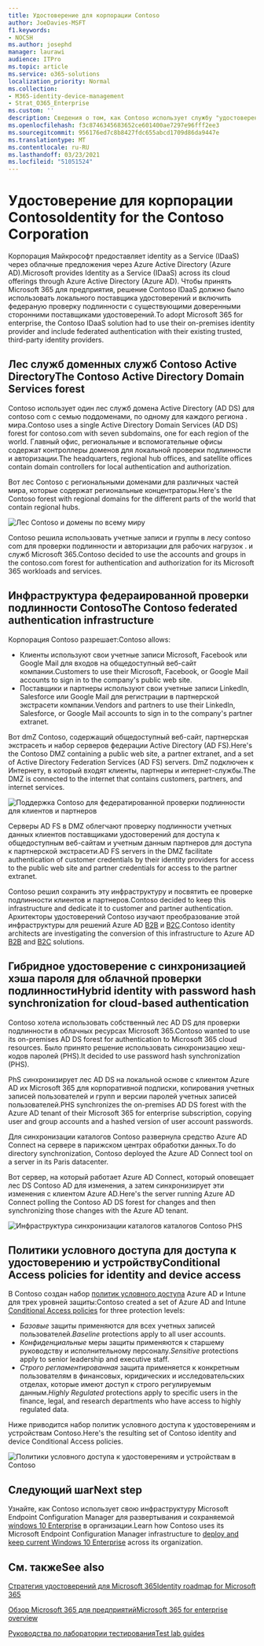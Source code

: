 ```yaml
---
title: Удостоверение для корпорации Contoso
author: JoeDavies-MSFT
f1.keywords:
- NOCSH
ms.author: josephd
manager: laurawi
audience: ITPro
ms.topic: article
ms.service: o365-solutions
localization_priority: Normal
ms.collection:
- M365-identity-device-management
- Strat_O365_Enterprise
ms.custom: ''
description: Сведения о том, как Contoso использует службу "удостоверение как услуга" (IDaaS) и предоставляет облачную проверку подлинности для сотрудников, а также федеративную проверку подлинности для партнеров и клиентов.
ms.openlocfilehash: f3c8746345683652ce601400ae7297e96fff2ee3
ms.sourcegitcommit: 956176ed7c8b8427fdc655abcd1709d86da9447e
ms.translationtype: MT
ms.contentlocale: ru-RU
ms.lasthandoff: 03/23/2021
ms.locfileid: "51051524"
---
```

# <a name="identity-for-the-contoso-corporation"></a><span data-ttu-id="8da34-103">Удостоверение для корпорации Contoso</span><span class="sxs-lookup"><span data-stu-id="8da34-103">Identity for the Contoso Corporation</span></span>

<span data-ttu-id="8da34-104">Корпорация Майкрософт предоставляет identity as a Service (IDaaS) через облачные предложения через Azure Active Directory (Azure AD).</span><span class="sxs-lookup"><span data-stu-id="8da34-104">Microsoft provides Identity as a Service (IDaaS) across its cloud offerings through Azure Active Directory (Azure AD).</span></span> <span data-ttu-id="8da34-105">Чтобы принять Microsoft 365 для предприятия, решение Contoso IDaaS должно было использовать локального поставщика удостоверений и включить федераную проверку подлинности с существующими доверенными сторонними поставщиками удостоверений.</span><span class="sxs-lookup"><span data-stu-id="8da34-105">To adopt Microsoft 365 for enterprise, the Contoso IDaaS solution had to use their on-premises identity provider and include federated authentication with their existing trusted, third-party identity providers.</span></span>

## <a name="the-contoso-active-directory-domain-services-forest"></a><span data-ttu-id="8da34-106">Лес служб доменных служб Contoso Active Directory</span><span class="sxs-lookup"><span data-stu-id="8da34-106">The Contoso Active Directory Domain Services forest</span></span>

<span data-ttu-id="8da34-107">Contoso использует один лес служб домена Active Directory (AD DS) для contoso com с семью поддоменами, по одному для каждого региона \. мира.</span><span class="sxs-lookup"><span data-stu-id="8da34-107">Contoso uses a single Active Directory Domain Services (AD DS) forest for contoso\.com with seven subdomains, one for each region of the world.</span></span> <span data-ttu-id="8da34-108">Главный офис, региональные и вспомогательные офисы содержат контроллеры доменов для локальной проверки подлинности и авторизации.</span><span class="sxs-lookup"><span data-stu-id="8da34-108">The headquarters, regional hub offices, and satellite offices contain domain controllers for local authentication and authorization.</span></span>

<span data-ttu-id="8da34-109">Вот лес Contoso с региональными доменами для различных частей мира, которые содержат региональные концентраторы.</span><span class="sxs-lookup"><span data-stu-id="8da34-109">Here's the Contoso forest with regional domains for the different parts of the world that contain regional hubs.</span></span>

![Лес Contoso и домены по всему миру](../media/contoso-identity/contoso-identity-fig1.png)
 
<span data-ttu-id="8da34-111">Contoso решила использовать учетные записи и группы в лесу contoso com для проверки подлинности и авторизации для рабочих нагрузок \. и служб Microsoft 365.</span><span class="sxs-lookup"><span data-stu-id="8da34-111">Contoso decided to use the accounts and groups in the contoso\.com forest for authentication and authorization for its Microsoft 365 workloads and services.</span></span>

## <a name="the-contoso-federated-authentication-infrastructure"></a><span data-ttu-id="8da34-112">Инфраструктура федераированной проверки подлинности Contoso</span><span class="sxs-lookup"><span data-stu-id="8da34-112">The Contoso federated authentication infrastructure</span></span>

<span data-ttu-id="8da34-113">Корпорация Contoso разрешает:</span><span class="sxs-lookup"><span data-stu-id="8da34-113">Contoso allows:</span></span>

- <span data-ttu-id="8da34-114">Клиенты используют свои учетные записи Microsoft, Facebook или Google Mail для входов на общедоступный веб-сайт компании.</span><span class="sxs-lookup"><span data-stu-id="8da34-114">Customers to use their Microsoft, Facebook, or Google Mail accounts to sign in to the company's public web site.</span></span>
- <span data-ttu-id="8da34-115">Поставщики и партнеры используют свои учетные записи LinkedIn, Salesforce или Google Mail для регистрации в партнерской экстрасети компании.</span><span class="sxs-lookup"><span data-stu-id="8da34-115">Vendors and partners to use their LinkedIn, Salesforce, or Google Mail accounts to sign in to the company's partner extranet.</span></span>

<span data-ttu-id="8da34-116">Вот dmZ Contoso, содержащий общедоступный веб-сайт, партнерская экстрасеть и набор серверов федерации Active Directory (AD FS).</span><span class="sxs-lookup"><span data-stu-id="8da34-116">Here's the Contoso DMZ containing a public web site, a partner extranet, and a set of Active Directory Federation Services (AD FS) servers.</span></span> <span data-ttu-id="8da34-117">DmZ подключен к Интернету, в который входят клиенты, партнеры и интернет-службы.</span><span class="sxs-lookup"><span data-stu-id="8da34-117">The DMZ is connected to the internet that contains customers, partners, and internet services.</span></span>

![Поддержка Contoso для федератированной проверки подлинности для клиентов и партнеров](../media/contoso-identity/contoso-identity-fig2.png)
 
<span data-ttu-id="8da34-119">Серверы AD FS в DMZ облегчают проверку подлинности учетных данных клиентов поставщиками удостоверений для доступа к общедоступным веб-сайтам и учетным данным партнеров для доступа к партнерской экстрасети.</span><span class="sxs-lookup"><span data-stu-id="8da34-119">AD FS servers in the DMZ facilitate authentication of customer credentials by their identity providers for access to the public web site and partner credentials for access to the partner extranet.</span></span>

<span data-ttu-id="8da34-120">Contoso решил сохранить эту инфраструктуру и посвятить ее проверке подлинности клиентов и партнеров.</span><span class="sxs-lookup"><span data-stu-id="8da34-120">Contoso decided to keep this infrastructure and dedicate it to customer and partner authentication.</span></span> <span data-ttu-id="8da34-121">Архитекторы удостоверений Contoso изучают преобразование этой инфраструктуры для решений Azure AD [B2B](/azure/active-directory/b2b/hybrid-organizations) и [B2C](/azure/active-directory-b2c/solution-articles).</span><span class="sxs-lookup"><span data-stu-id="8da34-121">Contoso identity architects are investigating the conversion of this infrastructure to Azure AD [B2B](/azure/active-directory/b2b/hybrid-organizations) and [B2C](/azure/active-directory-b2c/solution-articles) solutions.</span></span>

## <a name="hybrid-identity-with-password-hash-synchronization-for-cloud-based-authentication"></a><span data-ttu-id="8da34-122">Гибридное удостоверение с синхронизацией хэша пароля для облачной проверки подлинности</span><span class="sxs-lookup"><span data-stu-id="8da34-122">Hybrid identity with password hash synchronization for cloud-based authentication</span></span>

<span data-ttu-id="8da34-123">Contoso хотела использовать собственный лес AD DS для проверки подлинности в облачных ресурсах Microsoft 365.</span><span class="sxs-lookup"><span data-stu-id="8da34-123">Contoso wanted to use its on-premises AD DS forest for authentication to Microsoft 365 cloud resources.</span></span> <span data-ttu-id="8da34-124">Было принято решение использовать синхронизацию хеш-кодов паролей (PHS).</span><span class="sxs-lookup"><span data-stu-id="8da34-124">It decided to use password hash synchronization (PHS).</span></span>

<span data-ttu-id="8da34-125">PhS синхронизирует лес AD DS на локальной основе с клиентом Azure AD их Microsoft 365 для корпоративной подписки, копирования учетных записей пользователей и групп и версии паролей учетных записей пользователей.</span><span class="sxs-lookup"><span data-stu-id="8da34-125">PHS synchronizes the on-premises AD DS forest with the Azure AD tenant of their Microsoft 365 for enterprise subscription, copying user and group accounts and a hashed version of user account passwords.</span></span>

<span data-ttu-id="8da34-126">Для синхронизации каталогов Contoso развернула средство Azure AD Connect на сервере в парижском центрах обработки данных.</span><span class="sxs-lookup"><span data-stu-id="8da34-126">To do directory synchronization, Contoso deployed the Azure AD Connect tool on a server in its Paris datacenter.</span></span>

<span data-ttu-id="8da34-127">Вот сервер, на который работает Azure AD Connect, который оповещает лес DS Contoso AD для изменения, а затем синхронизирует эти изменения с клиентом Azure AD.</span><span class="sxs-lookup"><span data-stu-id="8da34-127">Here's the server running Azure AD Connect polling the Contoso AD DS forest for changes and then synchronizing those changes with the Azure AD tenant.</span></span>

![Инфраструктура синхронизации каталогов каталогов Contoso PHS](../media/contoso-identity/contoso-identity-fig4.png)
 
## <a name="conditional-access-policies-for-identity-and-device-access"></a><span data-ttu-id="8da34-129">Политики условного доступа для доступа к удостоверению и устройству</span><span class="sxs-lookup"><span data-stu-id="8da34-129">Conditional Access policies for identity and device access</span></span>

<span data-ttu-id="8da34-130">В Contoso создан набор [политик условного доступа](../security/defender-365-security/identity-access-policies.md) Azure AD и Intune для трех уровней защиты:</span><span class="sxs-lookup"><span data-stu-id="8da34-130">Contoso created a set of Azure AD and Intune [Conditional Access policies](../security/defender-365-security/identity-access-policies.md) for three protection levels:</span></span>

- <span data-ttu-id="8da34-131">*Базовые* защиты применяются для всех учетных записей пользователей.</span><span class="sxs-lookup"><span data-stu-id="8da34-131">*Baseline* protections apply to all user accounts.</span></span>
- <span data-ttu-id="8da34-132">*Конфиденциальные* меры защиты применяются к старшему руководству и исполнительному персоналу.</span><span class="sxs-lookup"><span data-stu-id="8da34-132">*Sensitive* protections apply to senior leadership and executive staff.</span></span>
- <span data-ttu-id="8da34-133">*Строго регламентированная* защита применяется к конкретным пользователям в финансовых, юридических и исследовательских отделах, которые имеют доступ к строго регулируемым данным.</span><span class="sxs-lookup"><span data-stu-id="8da34-133">*Highly Regulated* protections apply to specific users in the finance, legal, and research departments who have access to highly regulated data.</span></span>

<span data-ttu-id="8da34-134">Ниже приводится набор политик условного доступа к удостоверениям и устройствам Contoso.</span><span class="sxs-lookup"><span data-stu-id="8da34-134">Here's the resulting set of Contoso identity and device Conditional Access policies.</span></span>

![Политики условного доступа к удостоверениям и устройствам в Contoso](../media/contoso-identity/contoso-identity-fig5.png)
 
## <a name="next-step"></a><span data-ttu-id="8da34-136">Следующий шаг</span><span class="sxs-lookup"><span data-stu-id="8da34-136">Next step</span></span>

<span data-ttu-id="8da34-137">Узнайте, как Contoso использует свою инфраструктуру Microsoft Endpoint Configuration Manager для развертывания и сохраняемой [windows 10 Enterprise](contoso-win10.md) в организации.</span><span class="sxs-lookup"><span data-stu-id="8da34-137">Learn how Contoso uses its Microsoft Endpoint Configuration Manager infrastructure to [deploy and keep current Windows 10 Enterprise](contoso-win10.md) across its organization.</span></span>

## <a name="see-also"></a><span data-ttu-id="8da34-138">См. также</span><span class="sxs-lookup"><span data-stu-id="8da34-138">See also</span></span>

[<span data-ttu-id="8da34-139">Стратегия удостоверений для Microsoft 365</span><span class="sxs-lookup"><span data-stu-id="8da34-139">Identity roadmap for Microsoft 365</span></span>](identity-roadmap-microsoft-365.md)

[<span data-ttu-id="8da34-140">Обзор Microsoft 365 для предприятий</span><span class="sxs-lookup"><span data-stu-id="8da34-140">Microsoft 365 for enterprise overview</span></span>](microsoft-365-overview.md)

[<span data-ttu-id="8da34-141">Руководства по лаборатории тестирования</span><span class="sxs-lookup"><span data-stu-id="8da34-141">Test lab guides</span></span>](m365-enterprise-test-lab-guides.md)